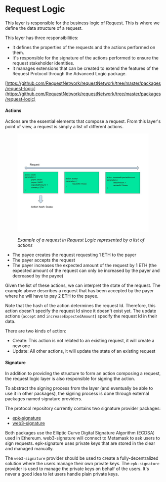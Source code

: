 # Request Logic

This layer is responsible for the business logic of Request. This is where we define the data structure of a request.

This layer has three responsibilities:

* It defines the properties of the requests and the actions performed on them.
* It's responsible for the signature of the actions performed to ensure the request stakeholder identities.
* It manages extensions that can be created to extend the features of the Request Protocol through the Advanced Logic package.

[https://github.com/RequestNetwork/requestNetwork/tree/master/packages/request-logic](https://github.com/RequestNetwork/requestNetwork/tree/master/packages/request-logic)

#### Actions

Actions are the essential elements that compose a request. From this layer's point of view, a request is simply a list of different actions.

<figure><img src="../../.gitbook/assets/2-RequestPresentation (1).jpg" alt=""><figcaption><p><em>Example of a request in Request Logic represented by a list of actions</em></p></figcaption></figure>

* The payee creates the request requesting 1 ETH to the payer
* The payer accepts the request
* The payer increases the expected amount of the request by 1 ETH (the expected amount of the request can only be increased by the payer and decreased by the payee)

Given the list of these actions, we can interpret the state of the request. The example above describes a request that has been accepted by the payer where he will have to pay 2 ETH to the payee.

Note that the hash of the action determines the request Id. Therefore, this action doesn't specify the request Id since it doesn't exist yet. The update actions (`accept` and `increaseExpectedAmount`) specify the request Id in their data.

There are two kinds of action:

* Create: This action is not related to an existing request, it will create a new one
* Update: All other actions, it will update the state of an existing request

#### Signature

In addition to providing the structure to form an action composing a request, the request logic layer is also responsible for signing the action.

To abstract the signing process from the layer (and eventually be able to use it in other packages), the signing process is done through external packages named signature providers.

The protocol repository currently contains two signature provider packages:

* [epk-signature](https://github.com/RequestNetwork/requestNetwork/tree/master/packages/epk-signature)
* [web3-signature](https://github.com/RequestNetwork/requestNetwork/tree/master/packages/web3-signature)

Both packages use the Elliptic Curve Digital Signature Algorithm (ECDSA) used in Ethereum. web3-signature will connect to Metamask to ask users to sign requests. epk-signature uses private keys that are stored in the clear and managed manually.

The `web3-signature` provider should be used to create a fully-decentralized solution where the users manage their own private keys. The `epk-signature` provider is used to manage the private keys on behalf of the users. It's never a good idea to let users handle plain private keys.
